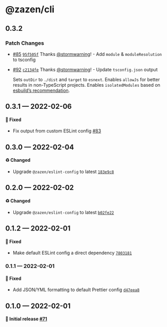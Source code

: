 # @zazen/cli

## 0.3.2

### Patch Changes

- [#85](https://github.com/stormwarning/zazen/pull/85) [`95f505f`](https://github.com/stormwarning/zazen/commit/95f505f658b168a7ae081ddfcf63b547aa5adf34) Thanks [@stormwarning](https://github.com/stormwarning)! - Add `module` & `moduleResolution` to tsconfig

* [#92](https://github.com/stormwarning/zazen/pull/92) [`c2134fe`](https://github.com/stormwarning/zazen/commit/c2134fe0c266bea32d61c78db0c285af37286f1f) Thanks [@stormwarning](https://github.com/stormwarning)! - Update `tsconfig.json` output

  Sets `outDir` to `./dist` and `target` to `esnext`. Enables `allowJs`
  for better results in non-TypeScript projects. Enables
  `isolatedModules` based on [esbuild’s recommendation](https://esbuild.github.io/content-types/#isolated-modules).

## 0.3.1 — 2022-02-06

#### 🐛 Fixed

- Fix output from custom ESLint config [#83](https://github.com/stormwarning/zazen/pull/83)

## 0.3.0 — 2022-02-04

#### ♻️ Changed

- Upgrade `@zazen/eslint-config` to latest [`183e9c8`](https://github.com/stormwarning/zazen/commit/183e9c85c2beab2b0bfd06519910dc67d171abdd)

## 0.2.0 — 2022-02-02

#### ♻️ Changed

- Upgrade `@zazen/eslint-config` to latest [`b02fe22`](https://github.com/stormwarning/zazen/commit/b02fe225e8ca1081a8f7d9c6858a0fc6c88c3f8a)

## 0.1.2 — 2022-02-01

#### 🐛 Fixed

- Make default ESLint config a direct dependency [`7803181`](https://github.com/stormwarning/zazen/commit/780318175544b5001e63c8abd387837c058576f3)

### 0.1.1 — 2022-02-01

#### 🐛 Fixed

- Add JSON/YML formatting to default Prettier config [`d47eea8`](https://github.com/stormwarning/zazen/commit/d47eea8ef9353d7f323795da183b48ffcfc846ce)

## 0.1.0 — 2022-02-01

#### 🎉 Initial release [#71](https://github.com/stormwarning/zazen/pull/71)
